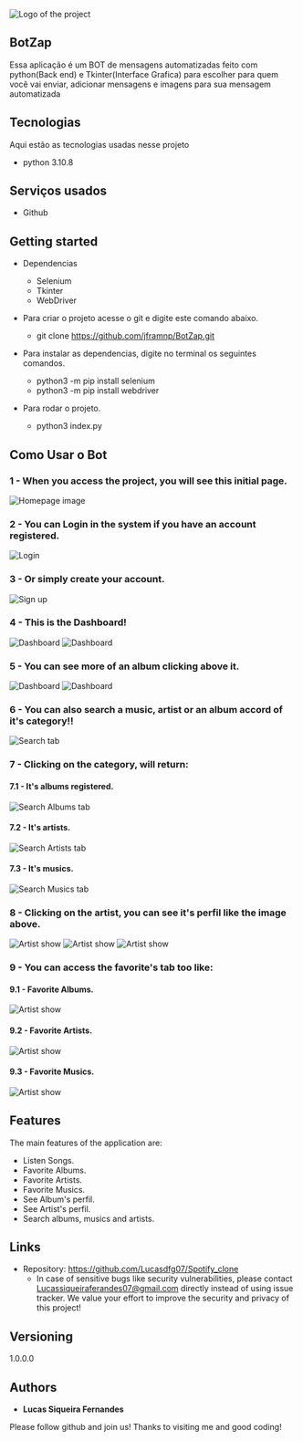 ![Logo of the project](https://github.com/jframnp/BotZap/blob/main/img/Logo.jpeg)


## BotZap
Essa aplicação é um BOT de mensagens automatizadas feito com python(Back end) e Tkinter(Interface Grafica) para escolher para quem você vai enviar, adicionar mensagens e imagens para sua mensagem automatizada

## Tecnologias

Aqui estão as tecnologias usadas nesse projeto

* python 3.10.8

## Serviços usados

* Github

## Getting started

* Dependencias
  - Selenium  
  - Tkinter
  - WebDriver

* Para criar o projeto acesse o git e digite este comando abaixo.
  - git clone https://github.com/jframnp/BotZap.git
  
* Para instalar as dependencias, digite no terminal os seguintes comandos.
  - python3 -m pip install selenium
  - python3 -m pip install webdriver
  
* Para rodar o projeto.
  - python3 index.py

## Como Usar o Bot

### 1 - When you access the project, you will see this initial page.

![Homepage image](https://github.com/Lucasdfg07/Spotify_clone/blob/master/public/readme_photos/17.png)

### 2 - You can Login in the system if you have an account registered.

![Login](https://github.com/Lucasdfg07/Spotify_clone/blob/master/public/readme_photos/16.png)

### 3 - Or simply create your account.

![Sign up](https://github.com/Lucasdfg07/Spotify_clone/blob/master/public/readme_photos/15.png)

### 4 - This is the Dashboard!

![Dashboard](https://github.com/Lucasdfg07/Spotify_clone/blob/master/public/readme_photos/14.png)
![Dashboard](https://github.com/Lucasdfg07/Spotify_clone/blob/master/public/readme_photos/13.png)

### 5 - You can see more of an album clicking above it.

![Dashboard](https://github.com/Lucasdfg07/Spotify_clone/blob/master/public/readme_photos/12.png)
![Dashboard](https://github.com/Lucasdfg07/Spotify_clone/blob/master/public/readme_photos/11.png)

### 6 - You can also search a music, artist or an album accord of it's category!!

![Search tab](https://github.com/Lucasdfg07/Spotify_clone/blob/master/public/readme_photos/10.png)

### 7 - Clicking on the category, will return:

  #### 7.1 - It's albums registered.

![Search Albums tab](https://github.com/Lucasdfg07/Spotify_clone/blob/master/public/readme_photos/9.png)

  #### 7.2 - It's artists.

![Search Artists tab](https://github.com/Lucasdfg07/Spotify_clone/blob/master/public/readme_photos/8.png)

  #### 7.3 - It's musics.

![Search Musics tab](https://github.com/Lucasdfg07/Spotify_clone/blob/master/public/readme_photos/7.png)

### 8 - Clicking on the artist, you can see it's perfil like the image above.

![Artist show](https://github.com/Lucasdfg07/Spotify_clone/blob/master/public/readme_photos/6.png)
![Artist show](https://github.com/Lucasdfg07/Spotify_clone/blob/master/public/readme_photos/5.png)
![Artist show](https://github.com/Lucasdfg07/Spotify_clone/blob/master/public/readme_photos/4.png)

### 9 - You can access the favorite's tab too like:
  #### 9.1 - Favorite Albums.
![Artist show](https://github.com/Lucasdfg07/Spotify_clone/blob/master/public/readme_photos/3.png)

  #### 9.2 - Favorite Artists.
![Artist show](https://github.com/Lucasdfg07/Spotify_clone/blob/master/public/readme_photos/2.png)

  #### 9.3 - Favorite Musics.
![Artist show](https://github.com/Lucasdfg07/Spotify_clone/blob/master/public/readme_photos/1.png)


## Features

The main features of the application are:
 - Listen Songs.
 - Favorite Albums.
 - Favorite Artists.
 - Favorite Musics.
 - See Album's perfil.
 - See Artist's perfil.
 - Search albums, musics and artists.


## Links
  - Repository: https://github.com/Lucasdfg07/Spotify_clone
    - In case of sensitive bugs like security vulnerabilities, please contact
      Lucassiqueiraferandes07@gmail.com directly instead of using issue tracker. We value your effort
      to improve the security and privacy of this project!

  ## Versioning

  1.0.0.0


  ## Authors

  * **Lucas Siqueira Fernandes** 

  Please follow github and join us!
  Thanks to visiting me and good coding!

